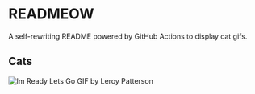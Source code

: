 # READMEOW

A self-rewriting README powered by GitHub Actions to display cat gifs.

## Cats

![Im Ready Lets Go GIF by Leroy Patterson](https://media4.giphy.com/media/CjmvTCZf2U3p09Cn0h/200.gif?cid=9acd02dar79kri5eavo3t1732zmxe4c5kuzncujthxc9bgnt&ep=v1_gifs_search&rid=200.gif&ct=g)
